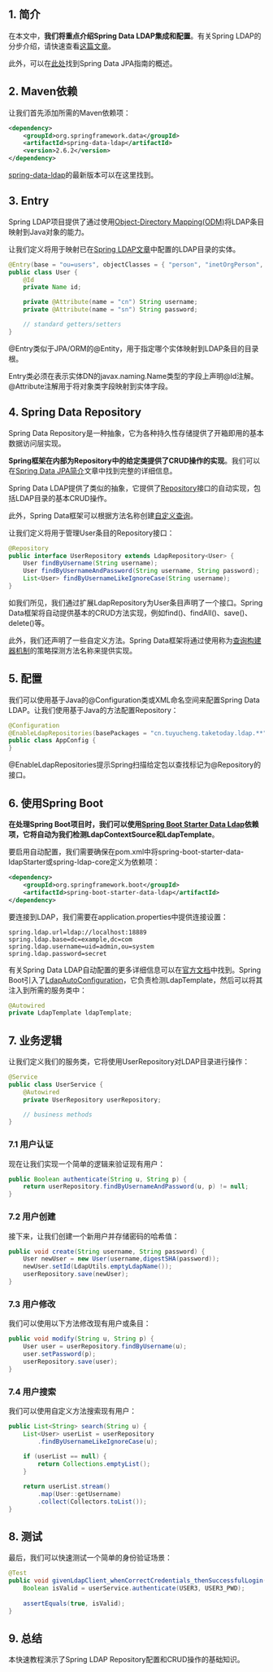## 1. 简介

在本文中，**我们将重点介绍Spring Data LDAP集成和配置**。有关Spring LDAP的分步介绍，请快速查看[这篇文章](https://www.baeldung.com/spring-ldap)。

此外，可以在[此处](https://www.baeldung.com/the-persistence-layer-with-spring-data-jpa)找到Spring Data JPA指南的概述。

## 2. Maven依赖

让我们首先添加所需的Maven依赖项：

```xml
<dependency>
    <groupId>org.springframework.data</groupId>
    <artifactId>spring-data-ldap</artifactId>
    <version>2.6.2</version>
</dependency>
```

[spring-data-ldap](https://central.sonatype.com/artifact/org.springframework.data/spring-data-ldap/3.0.3)的最新版本可以在这里找到。

## 3. Entry

Spring LDAP项目提供了通过使用[Object-Directory Mapping(ODM)](https://docs.spring.io/spring-ldap/docs/current-SNAPSHOT/reference/#odm)将LDAP条目映射到Java对象的能力。

让我们定义将用于映射已在[Spring LDAP文章](https://www.baeldung.com/spring-ldap)中配置的LDAP目录的实体。

```java
@Entry(base = "ou=users", objectClasses = { "person", "inetOrgPerson", "top" })
public class User {
    @Id
    private Name id;

    private @Attribute(name = "cn") String username;
    private @Attribute(name = "sn") String password;

    // standard getters/setters
}
```

@Entry类似于JPA/ORM的@Entity，用于指定哪个实体映射到LDAP条目的目录根。

Entry类必须在表示实体DN的javax.naming.Name类型的字段上声明@Id注解。@Attribute注解用于将对象类字段映射到实体字段。

## 4. Spring Data Repository

Spring Data Repository是一种抽象，它为各种持久性存储提供了开箱即用的基本数据访问层实现。

**Spring框架在内部为Repository中的给定类提供了CRUD操作的实现**。我们可以在[Spring Data JPA简介](https://www.baeldung.com/the-persistence-layer-with-spring-data-jpa#springdatadao)文章中找到完整的详细信息。

Spring Data LDAP提供了类似的抽象，它提供了[Repository](https://docs.spring.io/spring-data/commons/docs/current/api/org/springframework/data/repository/CrudRepository.html)接口的自动实现，包括LDAP目录的基本CRUD操作。

此外，Spring Data框架可以根据方法名称创建[自定义查询](https://www.baeldung.com/the-persistence-layer-with-spring-data-jpa#customquery)。

让我们定义将用于管理User条目的Repository接口：

```java
@Repository
public interface UserRepository extends LdapRepository<User> {
    User findByUsername(String username);
    User findByUsernameAndPassword(String username, String password);
    List<User> findByUsernameLikeIgnoreCase(String username);
}
```

如我们所见，我们通过扩展LdapRepository为User条目声明了一个接口。Spring Data框架将自动提供基本的CRUD方法实现，例如find()、findAll()、save()、delete()等。

此外，我们还声明了一些自定义方法。Spring Data框架将通过使用称为[查询构建器机制](https://docs.spring.io/spring-data/data-commons/docs/1.6.1.RELEASE/reference/html/repositories.html#repositories.query-methods.query-creation)的策略探测方法名称来提供实现。

## 5. 配置

我们可以使用基于Java的@Configuration类或XML命名空间来配置Spring Data LDAP。让我们使用基于Java的方法配置Repository：

```java
@Configuration
@EnableLdapRepositories(basePackages = "cn.tuyucheng.taketoday.ldap.**")
public class AppConfig {
}
```

@EnableLdapRepositories提示Spring扫描给定包以查找标记为@Repository的接口。

## 6. 使用Spring Boot

**在处理Spring Boot项目时，我们可以使用[Spring Boot Starter Data Ldap](https://central.sonatype.com/artifact/org.springframework.boot/spring-boot-starter-data-ldap/3.0.4)依赖项，它将自动为我们检测LdapContextSource和LdapTemplate**。

要启用自动配置，我们需要确保在pom.xml中将spring-boot-starter-data-ldapStarter或spring-ldap-core定义为依赖项：

```xml
<dependency>
    <groupId>org.springframework.boot</groupId>
    <artifactId>spring-boot-starter-data-ldap</artifactId>
</dependency>
```

要连接到LDAP，我们需要在application.properties中提供连接设置：

```properties
spring.ldap.url=ldap://localhost:18889
spring.ldap.base=dc=example,dc=com
spring.ldap.username=uid=admin,ou=system
spring.ldap.password=secret
```

有关Spring Data LDAP自动配置的更多详细信息可以在[官方文档](https://docs.spring.io/spring-boot/docs/current/reference/htmlsingle/#features.nosql.ldap)中找到。Spring Boot引入了[LdapAutoConfiguration](https://docs.spring.io/spring-boot/docs/current/api/org/springframework/boot/autoconfigure/ldap/LdapAutoConfiguration.html)，它负责检测LdapTemplate，然后可以将其注入到所需的服务类中：

```java
@Autowired
private LdapTemplate ldapTemplate;
```

## 7. 业务逻辑

让我们定义我们的服务类，它将使用UserRepository对LDAP目录进行操作：

```java
@Service
public class UserService {
    @Autowired
    private UserRepository userRepository;

    // business methods
}
```

### 7.1 用户认证

现在让我们实现一个简单的逻辑来验证现有用户：

```java
public Boolean authenticate(String u, String p) {
    return userRepository.findByUsernameAndPassword(u, p) != null;
}
```

### 7.2 用户创建

接下来，让我们创建一个新用户并存储密码的哈希值：

```java
public void create(String username, String password) {
    User newUser = new User(username,digestSHA(password));
    newUser.setId(LdapUtils.emptyLdapName());
    userRepository.save(newUser);
}
```

### 7.3 用户修改

我们可以使用以下方法修改现有用户或条目：

```java
public void modify(String u, String p) {
    User user = userRepository.findByUsername(u);
    user.setPassword(p);
    userRepository.save(user);
}
```

### 7.4 用户搜索

我们可以使用自定义方法搜索现有用户：

```java
public List<String> search(String u) {
    List<User> userList = userRepository
        .findByUsernameLikeIgnoreCase(u);
    
    if (userList == null) {
        return Collections.emptyList();
    }

    return userList.stream()
        .map(User::getUsername)
        .collect(Collectors.toList());  
}
```

## 8. 测试

最后，我们可以快速测试一个简单的身份验证场景：

```java
@Test
public void givenLdapClient_whenCorrectCredentials_thenSuccessfulLogin() {
    Boolean isValid = userService.authenticate(USER3, USER3_PWD);
 
    assertEquals(true, isValid);
}
```

## 9. 总结

本快速教程演示了Spring LDAP Repository配置和CRUD操作的基础知识。